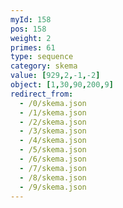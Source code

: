 ```yaml
---
myId: 158
pos: 158
weight: 2
primes: 61
type: sequence
category: skema
value: [929,2,-1,-2]
object: [1,30,90,200,9]
redirect_from:
  - /0/skema.json
  - /1/skema.json
  - /2/skema.json
  - /3/skema.json
  - /4/skema.json
  - /5/skema.json
  - /6/skema.json
  - /7/skema.json
  - /8/skema.json
  - /9/skema.json
---
```

